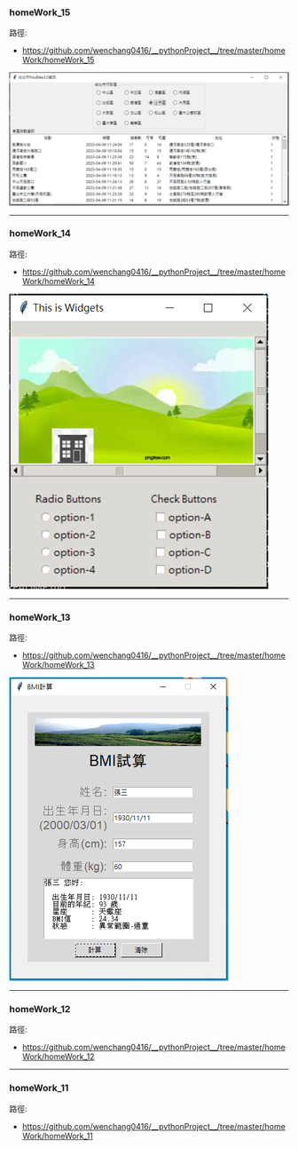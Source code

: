 ### homeWork_15
路徑:
- https://github.com/wenchang0416/__pythonProject__/tree/master/homeWork/homeWork_15

![產生圖片](./homeWork_15/images/homework_15_02.PNG)

---
### homeWork_14
路徑:
- https://github.com/wenchang0416/__pythonProject__/tree/master/homeWork/homeWork_14

![產生圖片](./homeWork_14/images/homework_14.PNG)

---
### homeWork_13
路徑:
- https://github.com/wenchang0416/__pythonProject__/tree/master/homeWork/homeWork_13

![產生圖片](./homeWork_13/images/homework_13.PNG)

---
### homeWork_12
路徑:
- https://github.com/wenchang0416/__pythonProject__/tree/master/homeWork/homeWork_12

---
### homeWork_11
路徑:
- https://github.com/wenchang0416/__pythonProject__/tree/master/homeWork/homeWork_11